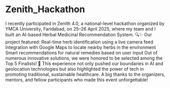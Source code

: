 # Zenith_Hackathon

 I recently participated in Zenith 4.0, a national-level hackathon organized by YMCA University, Faridabad, on 25–26 April 2025, where my team and I built an AI-based Herbal Medicinal Recommendation System.
🔍✨ Our project featured:
Real-time herb identification using a live camera feed
Integration with Google Maps to locate nearby herbs in the environment
Smart recommendations for natural remedies based on user input
Out of numerous innovative solutions, we were honored to be selected among the Top 5 Finalists! 🌟
This experience not only pushed our boundaries in AI and geolocation technologies but also highlighted the power of tech in promoting traditional, sustainable healthcare.
A big thanks to the organizers, mentors, and fellow participants who made this event unforgettable!


